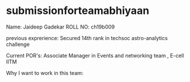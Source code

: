 # submissionforteamabhiyaan

Name: Jaideep Gadekar
ROLL NO: ch19b009

previous exprerience:
Secured 14th rank in techsoc astro-analytics challenge

Current POR's:
Associate Manager in Events and networking team , E-cell IITM


Why I want to work in this team:




